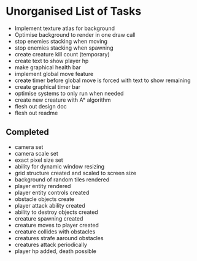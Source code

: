 # Unorganised List of Tasks
- Implement texture atlas for background
- Optimise background to render in one draw call
- stop enemies stacking when moving
- stop enemies stacking when spawning
- create creature kill count (temporary)
- create text to show player hp
- make graphical health bar
- implement global move feature
- create timer before global move is forced with text to show remaining
- create graphical timer bar
- optimise systems to only run when needed
- create new creature with A* algorithm
- flesh out design doc
- flesh out readme


## Completed
- camera set
- camera scale set
- exact pixel size set
- ability for dynamic window resizing
- grid structure created and scaled to screen size
- background of random tiles rendered
- player entity rendered
- player entity controls created
- obstacle objects create
- player attack ability created
- ability to destroy objects created
- creature spawning created
- creature moves to player created
- creature collides with obstacles
- creatures strafe aaround obstacles
- creatures attack periodically
- player hp added, death possible
